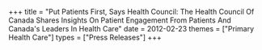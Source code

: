 +++
title = "Put Patients First, Says Health Council: The Health Council Of Canada Shares Insights On Patient Engagement From Patients And Canada's Leaders In Health Care"
date = 2012-02-23
themes = ["Primary Health Care"]
types = ["Press Releases"]
+++
